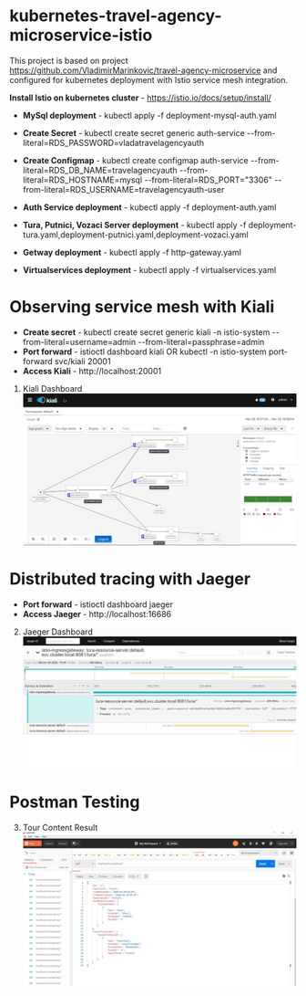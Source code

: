 # kubernetes-travel-agency-microservice-istio

This project is based on project https://github.com/VladimirMarinkovic/travel-agency-microservice and configured for kubernetes deployment with Istio service mesh integration.

 **Install Istio on kubernetes cluster** - https://istio.io/docs/setup/install/
 
* **MySql deployment** - kubectl apply -f deployment-mysql-auth.yaml
* **Create Secret** - kubectl create secret generic auth-service --from-literal=RDS_PASSWORD=vladatravelagencyauth
* **Create Configmap** -  kubectl create configmap auth-service --from-literal=RDS_DB_NAME=travelagencyauth --from-   literal=RDS_HOSTNAME=mysql  --from-literal=RDS_PORT="3306" --from-literal=RDS_USERNAME=travelagencyauth-user

* **Auth Service deployment** - kubectl apply -f deployment-auth.yaml

* **Tura, Putnici, Vozaci Server deployment** - kubectl apply -f deployment-tura.yaml,deployment-putnici.yaml,deployment-vozaci.yaml 

* **Getway deployment** - kubectl apply -f http-gateway.yaml

* **Virtualservices deployment** - kubectl apply -f virtualservices.yaml



# Observing service mesh with Kiali

* **Create secret** - kubectl create secret generic kiali -n istio-system --from-literal=username=admin --from-literal=passphrase=admin
* **Port forward** - istioctl dashboard kiali  OR  kubectl -n istio-system  port-forward svc/kiali 20001
* **Access Kiali** - http://localhost:20001

1. Kiali Dashboard
![Kiali](https://github.com/VladimirMarinkovic/kubernetes-ta-microservice-istio/blob/master/tura-resource-server/src/main/resources/images/istio-3.jpg)



# Distributed tracing with Jaeger

* **Port forward** - istioctl dashboard jaeger
* **Access Jaeger** - http://localhost:16686

2. Jaeger Dashboard
![Jaeger](https://github.com/VladimirMarinkovic/kubernetes-ta-microservice-istio/blob/master/tura-resource-server/src/main/resources/images/jaeger.jpg)


# Postman Testing
3. Tour Content Result
![Postman](https://github.com/VladimirMarinkovic/kubernetes-ta-microservice-istio/blob/master/tura-resource-server/src/main/resources/images/result.jpg)

